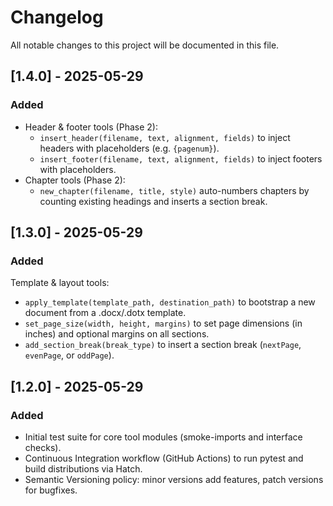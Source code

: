 # Changelog

All notable changes to this project will be documented in this file.

## [1.4.0] - 2025-05-29
### Added
- Header & footer tools (Phase 2):
  - `insert_header(filename, text, alignment, fields)` to inject headers with placeholders (e.g. `{pagenum}`).
  - `insert_footer(filename, text, alignment, fields)` to inject footers with placeholders.
- Chapter tools (Phase 2):
  - `new_chapter(filename, title, style)` auto-numbers chapters by counting existing headings and inserts a section break.

## [1.3.0] - 2025-05-29
### Added
Template & layout tools:
  - `apply_template(template_path, destination_path)` to bootstrap a new document from a .docx/.dotx template.
  - `set_page_size(width, height, margins)` to set page dimensions (in inches) and optional margins on all sections.
  - `add_section_break(break_type)` to insert a section break (`nextPage`, `evenPage`, or `oddPage`).

## [1.2.0] - 2025-05-29
### Added
- Initial test suite for core tool modules (smoke-imports and interface checks).
- Continuous Integration workflow (GitHub Actions) to run pytest and build distributions via Hatch.
- Semantic Versioning policy: minor versions add features, patch versions for bugfixes.